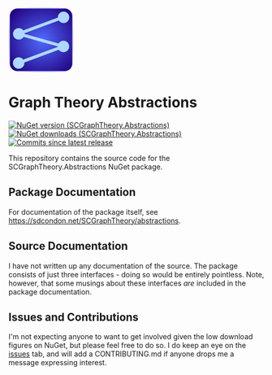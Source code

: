 ![SCGraphTheory Icon](src/Abstractions/SCGraphTheoryIcon.png)

# Graph Theory Abstractions

[![NuGet version (SCGraphTheory.Abstractions)](https://img.shields.io/nuget/v/SCGraphTheory.Abstractions.svg?style=flat-square)](https://www.nuget.org/packages/SCGraphTheory.Abstractions/) 
[![NuGet downloads (SCGraphTheory.Abstractions)](https://img.shields.io/nuget/dt/SCGraphTheory.Abstractions.svg?style=flat-square)](https://www.nuget.org/packages/SCGraphTheory.Abstractions/) 
[![Commits since latest release](https://img.shields.io/github/commits-since/sdcondon/SCGraphTheory.Abstractions/latest?style=flat-square)](https://github.com/sdcondon/SCGraphTheory.Abstractions/compare/1.0.9...main)

This repository contains the source code for the SCGraphTheory.Abstractions NuGet package.

## Package Documentation

For documentation of the package itself, see https://sdcondon.net/SCGraphTheory/abstractions.

## Source Documentation

I have not written up any documentation of the source. The package consists of just three interfaces - doing so would be entirely pointless.
Note, however, that some musings about these interfaces *are* included in the package documentation.

## Issues and Contributions

I'm not expecting anyone to want to get involved given the low download figures on NuGet, but please feel free to do so.
I do keep an eye on the [issues](https://github.com/sdcondon/SCGraphTheory.Abstractions/issues) tab, and will add a CONTRIBUTING.md if anyone drops me a message expressing interest.
